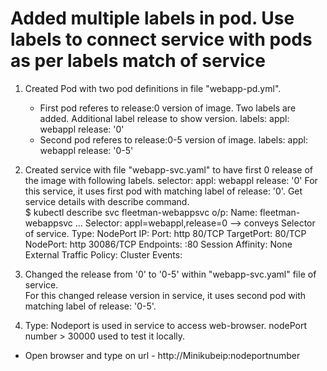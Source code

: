 # Added multiple labels in pod. Use labels to connect service with pods as per labels match of service

1) Created Pod with two pod definitions in file "webapp-pd.yml".
   - First pod referes to release:0 version of image. Two labels are added. Additional label release to show version.
     labels:
        appl: webappl
        release: '0'   
   - Second pod referes to release:0-5 version of image.
     labels:
        appl: webappl
        release: '0-5'    
2) Created service with file "webapp-svc.yaml" to have first 0 release of the image with following labels.
    selector:
      appl: webappl
      release: '0'
   For this service, it uses first pod with matching label of release: '0'.
   Get service details with describe command.  
   $ kubectl describe svc fleetman-webappsvc
   o/p:
    Name:                     fleetman-webappsvc
    ...
    Selector:                 appl=webappl,release=0      --> conveys Selector of service.
    Type:                     NodePort
    IP:                       <number1> 
    Port:                     http  80/TCP
    TargetPort:               80/TCP
    NodePort:                 http  30086/TCP
    Endpoints:                <number2>:80
    Session Affinity:         None
    External Traffic Policy:  Cluster
    Events:                   <none>

3) Changed the release from '0' to '0-5' within "webapp-svc.yaml" file of service.  
   For this changed release version in service, it uses second pod with matching label of release: '0-5'.

4) Type: Nodeport is used in service to access web-browser. nodePort number > 30000 used to test it locally.
- Open browser and type on url - http://Minikubeip:nodeportnumber
